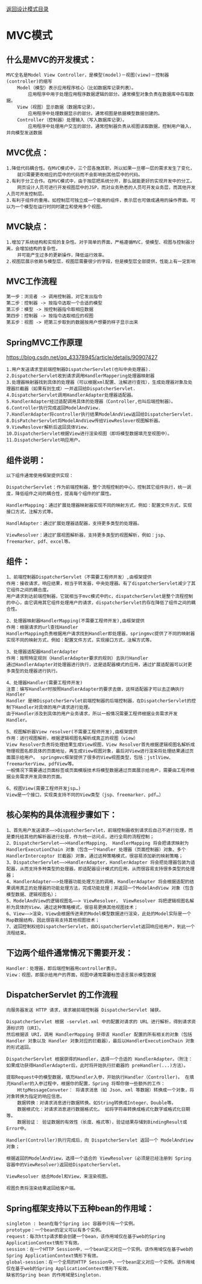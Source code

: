 <p>
    <a href="#" onclick="showITLearnPage('softdesign')">返回设计模式目录</a>
</p>

# MVC模式

## 什么是MVC的开发模式：

	MVC全名是Model View Controller，是模型(model)－视图(view)－控制器(controller)的缩写
		Model（模型）表示应用程序核心（比如数据库记录列表）。
			应用程序中用于处理应用程序数据逻辑的部分。通常模型对象负责在数据库中存取数据。
		View（视图）显示数据（数据库记录）。
			应用程序中处理数据显示的部分。通常视图是依据模型数据创建的。
		Controller（控制器）处理输入（写入数据库记录）。
			应用程序中处理用户交互的部分。通常控制器负责从视图读取数据，控制用户输入，并向模型发送数据

## MVC优点：

	1.降低代码耦合性。在MVC模式中，三个层各施其职，所以如果一旦哪一层的需求发生了变化，
		就只需要更改相应的层中的代码而不会影响到其他层中的代码。  
	2.有利于分工合作。在MVC模式中，由于按层把系统分开，那么就能更好的实现开发中的分工。
		网页设计人员可进行开发视图层中的JSP，而对业务熟悉的人员可开发业务层，而其他开发人员可开发控制层。
	3.有利于组件的重用。如控制层可独立成一个能用的组件，表示层也可做成通用的操作界面。可以为一个模型在运行时同时建立和使用多个视图。

## MVC缺点：

	1.增加了系统结构和实现的复杂性。对于简单的界面，严格遵循MVC，使模型、视图与控制器分离，会增加结构的复杂性，
		并可能产生过多的更新操作，降低运行效率。  
	2.视图层展示依赖与模型层，视图层需要很少的字段，但是模型层全部提供，性能上有一定影响		

## MVC工作流程

	第一步：浏览者 -> 调用控制器，对它发出指令
	第二步：控制器 -> 按指令选取一个合适的模型
	第三步：模型 -> 按控制器指令取相应数据
	第四步：控制器 -> 按指令选取相应的视图
	第五步：视图 -> 把第三步取到的数据按用户想要的样子显示出来	

## SpringMVC工作原理

<a href="https://blog.csdn.net/qq_43378945/article/details/90907427#" target="_blank">https://blog.csdn.net/qq_43378945/article/details/90907427 </a>

	1.用户发送请求至前端控制器DispatcherServlet(也叫中央处理器).
	2.DispatcherServlet收到请求调用HandlerMappering处理器映射器
	3.处理器映射器找到具体的处理器（可以根据xml配置、注解进行查找），生成处理器对象及处理器拦截器（如果有则生成）一并返回给DispatcherServlet.
	4.DispatcherServlet调用HandlerAdapter处理器适配器。
	5.HandlerAdapter经过适配调用具体的处理器（Controller,也叫后端控制器）。
	6.Controller执行完成返回ModelAndView.
	7.HandlerAdapter将controller执行结果ModelAndView返回给DispatcherServlet.
	8.DisPatcherServlet将ModelAndView传给ViewReslover视图解析器。
	9.ViewReslover解析后返回具体View.
	10.DispatcherServlet根据View进行渲染视图（即将模型数据填充至视图中）。
	11.DispatcherServlet响应用户。

## 组件说明：

	以下组件通常使用框架提供实现：

	DispatcherServlet：作为前端控制器，整个流程控制的中心，控制其它组件执行，统一调度，降低组件之间的耦合性，提高每个组件的扩展性。

	HandlerMapping：通过扩展处理器映射器实现不同的映射方式，例如：配置文件方式，实现接口方式，注解方式等。

	HandlAdapter：通过扩展处理器适配器，支持更多类型的处理器。

	ViewResolver：通过扩展视图解析器，支持更多类型的视图解析，例如：jsp、freemarker、pdf、excel等。

## 组件：

	1、前端控制器DispatcherServlet（不需要工程师开发）,由框架提供
	作用：接收请求，响应结果，相当于转发器，中央处理器。有了dispatcherServlet减少了其它组件之间的耦合度。
	用户请求到达前端控制器，它就相当于mvc模式中的c，dispatcherServlet是整个流程控制的中心，由它调用其它组件处理用户的请求，dispatcherServlet的存在降低了组件之间的耦合性。

	2、处理器映射器HandlerMapping(不需要工程师开发),由框架提供
	作用：根据请求的url查找Handler
	HandlerMapping负责根据用户请求找到Handler即处理器，springmvc提供了不同的映射器实现不同的映射方式，例如：配置文件方式，实现接口方式，注解方式等。

	3、处理器适配器HandlerAdapter
	作用：按照特定规则（HandlerAdapter要求的规则）去执行Handler
	通过HandlerAdapter对处理器进行执行，这是适配器模式的应用，通过扩展适配器可以对更多类型的处理器进行执行。

	4、处理器Handler(需要工程师开发)
	注意：编写Handler时按照HandlerAdapter的要求去做，这样适配器才可以去正确执行Handler
	Handler 是继DispatcherServlet前端控制器的后端控制器，在DispatcherServlet的控制下Handler对具体的用户请求进行处理。
	由于Handler涉及到具体的用户业务请求，所以一般情况需要工程师根据业务需求开发Handler。

	5、视图解析器View resolver(不需要工程师开发),由框架提供
	作用：进行视图解析，根据逻辑视图名解析成真正的视图（view）
	View Resolver负责将处理结果生成View视图，View Resolver首先根据逻辑视图名解析成物理视图名即具体的页面地址，再生成View视图对象，最后对View进行渲染将处理结果通过页面展示给用户。 springmvc框架提供了很多的View视图类型，包括：jstlView、freemarkerView、pdfView等。
	一般情况下需要通过页面标签或页面模版技术将模型数据通过页面展示给用户，需要由工程师根据业务需求开发具体的页面。

	6、视图View(需要工程师开发jsp…)
	View是一个接口，实现类支持不同的View类型（jsp、freemarker、pdf…）

## 核心架构的具体流程步骤如下：

	1、首先用户发送请求——>DispatcherServlet，前端控制器收到请求后自己不进行处理，而是委托给其他的解析器进行处理，作为统一访问点，进行全局的流程控制；
	2、DispatcherServlet——>HandlerMapping， HandlerMapping 将会把请求映射为HandlerExecutionChain 对象（包含一个Handler 处理器（页面控制器）对象、多个HandlerInterceptor 拦截器）对象，通过这种策略模式，很容易添加新的映射策略；
	3、DispatcherServlet——>HandlerAdapter，HandlerAdapter 将会把处理器包装为适配器，从而支持多种类型的处理器，即适配器设计模式的应用，从而很容易支持很多类型的处理器；
	4、HandlerAdapter——>处理器功能处理方法的调用，HandlerAdapter 将会根据适配的结果调用真正的处理器的功能处理方法，完成功能处理；并返回一个ModelAndView 对象（包含模型数据、逻辑视图名）；
	5、ModelAndView的逻辑视图名——> ViewResolver， ViewResolver 将把逻辑视图名解析为具体的View，通过这种策略模式，很容易更换其他视图技术；
	6、View——>渲染，View会根据传进来的Model模型数据进行渲染，此处的Model实际是一个Map数据结构，因此很容易支持其他视图技术；
	7、返回控制权给DispatcherServlet，由DispatcherServlet返回响应给用户，到此一个流程结束。

## 下边两个组件通常情况下需要开发：

    Handler：处理器，即后端控制器用controller表示。
    View：视图，即展示给用户的界面，视图中通常需要标签语言展示模型数据

## DispatcherServlet 的工作流程

    向服务器发送 HTTP 请求，请求被前端控制器 DispatcherServlet 捕获。

    DispatcherServlet 根据 -servlet.xml 中的配置对请求的 URL 进行解析，得到请求资源标识符（URI）。
    然后根据该 URI，调用 HandlerMapping 获得该 Handler 配置的所有相关的对象（包括 Handler 对象以及 Handler 对象对应的拦截器），最后以HandlerExecutionChain 对象的形式返回。

    DispatcherServlet 根据获得的Handler，选择一个合适的 HandlerAdapter。（附注：如果成功获得HandlerAdapter后，此时将开始执行拦截器的 preHandler(...)方法）。

    提取Request中的模型数据，填充Handler入参，开始执行Handler（Controller)。 在填充Handler的入参过程中，根据你的配置，Spring 将帮你做一些额外的工作：
        HttpMessageConveter： 将请求消息（如 Json、xml 等数据）转换成一个对象，将对象转换为指定的响应信息。
        数据转换：对请求消息进行数据转换。如String转换成Integer、Double等。
        数据根式化：对请求消息进行数据格式化。 如将字符串转换成格式化数字或格式化日期等。
        数据验证： 验证数据的有效性（长度、格式等），验证结果存储到BindingResult或Error中。

    Handler(Controller)执行完成后，向 DispatcherServlet 返回一个 ModelAndView 对象；

    根据返回的ModelAndView，选择一个适合的 ViewResolver（必须是已经注册到 Spring 容器中的ViewResolver)返回给DispatcherServlet。

    ViewResolver 结合Model和View，来渲染视图。

    视图负责将渲染结果返回给客户端。

## Spring框架支持以下五种bean的作用域：

    singleton : bean在每个Spring ioc 容器中只有一个实例。
    prototype：一个bean的定义可以有多个实例。
    request：每次http请求都会创建一个bean，该作用域仅在基于web的Spring ApplicationContext情形下有效。
    session：在一个HTTP Session中，一个bean定义对应一个实例。该作用域仅在基于web的Spring ApplicationContext情形下有效。
    global-session：在一个全局的HTTP Session中，一个bean定义对应一个实例。该作用域仅在基于web的Spring ApplicationContext情形下有效。
    缺省的Spring bean 的作用域是Singleton.















